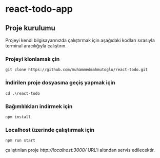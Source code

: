 # react-todo-app
## Proje kurulumu

Projeyi kendi bilgisayarınızda çalıştırmak için aşağıdaki kodları sırasıyla terminal aracılığıyla çalıştırın.

### Projeyi klonlamak çin

```
git clone https://github.com/muhammedmahmutoglu/react-todo.git
```

### İndirilen proje dosyasına geçiş yapmak için

```
cd .\react-todo
```

### Bağımlılıkları indirmek için

```
npm install
```

### Localhost üzerinde çalıştırmak için

```
npm run start
```

çalıştırılan proje _http://localhost:3000/_ URL'i altından servis edilecektir.
